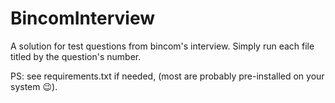 # BincomInterview
A solution for test questions from bincom's interview.
Simply run each file titled by the question's number.

PS: see requirements.txt if needed, (most are probably pre-installed on your system 😉).
